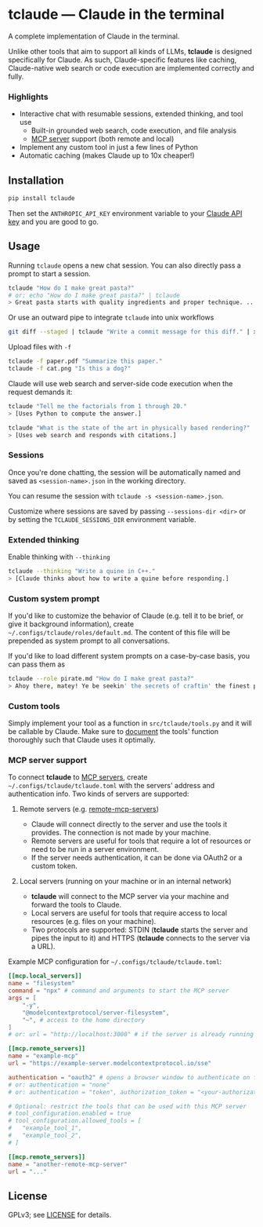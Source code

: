 # tclaude — Claude in the terminal

A complete implementation of Claude in the terminal.

Unlike other tools that aim to support all kinds of LLMs, **tclaude** is designed specifically for Claude.
As such, Claude-specific features like caching, Claude-native web search or code execution are implemented correctly and fully.

### Highlights

- Interactive chat with resumable sessions, extended thinking, and tool use
    - Built-in grounded web search, code execution, and file analysis
    - [MCP server](https://mcpservers.org/) support (both remote and local)
- Implement any custom tool in just a few lines of Python
- Automatic caching (makes Claude up to 10x cheaper!)

## Installation

```bash
pip install tclaude
```

Then set the `ANTHROPIC_API_KEY` environment variable to your [Claude API key](https://console.anthropic.com/settings/keys) and you are good to go.

## Usage

Running `tclaude` opens a new chat session. You can also directly pass a prompt to start a session.

```bash
tclaude "How do I make great pasta?"
# or: echo "How do I make great pasta?" | tclaude
> Great pasta starts with quality ingredients and proper technique. ...
```

Or use an outward pipe to integrate `tclaude` into unix workflows

```bash
git diff --staged | tclaude "Write a commit message for this diff." | xargs -0 git commit -m
```

Upload files with `-f`

```bash
tclaude -f paper.pdf "Summarize this paper."
tclaude -f cat.png "Is this a dog?"
```

Claude will use web search and server-side code execution when the request demands it:

```bash
tclaude "Tell me the factorials from 1 through 20."
> [Uses Python to compute the answer.]

tclaude "What is the state of the art in physically based rendering?"
> [Uses web search and responds with citations.]
```

### Sessions

Once you're done chatting, the session will be automatically named and saved as `<session-name>.json` in the working directory.

You can resume the session with `tclaude -s <session-name>.json`.

Customize where sessions are saved by passing `--sessions-dir <dir>` or by setting the `TCLAUDE_SESSIONS_DIR` environment variable.

### Extended thinking

Enable thinking with `--thinking`

```bash
tclaude --thinking "Write a quine in C++."
> [Claude thinks about how to write a quine before responding.]
```

### Custom system prompt

If you'd like to customize the behavior of Claude (e.g. tell it to be brief, or give it background information), create `~/.configs/tclaude/roles/default.md`.
The content of this file will be prepended as system prompt to all conversations.

If you'd like to load different system prompts on a case-by-case basis, you can pass them as

```bash
tclaude --role pirate.md "How do I make great pasta?"
> Ahoy there, matey! Ye be seekin' the secrets of craftin' the finest pasta this side of the Mediterranean, eh? ...
```

### Custom tools

Simply implement your tool as a function in `src/tclaude/tools.py` and it will be callable by Claude.
Make sure to [document](https://docs.anthropic.com/en/docs/agents-and-tools/tool-use/implement-tool-use#best-practices-for-tool-definitions) the tools' function thoroughly such that Claude uses it optimally.

### MCP server support

To connect **tclaude** to [MCP servers](https://mcpservers.org), create `~/.configs/tclaude/tclaude.toml` with the servers' address and authentication info.
Two kinds of servers are supported:

1. Remote servers (e.g. [remote-mcp-servers](https://mcpservers.org/remote-mcp-servers))
    - Claude will connect directly to the server and use the tools it provides. The connection is not made by your machine.
    - Remote servers are useful for tools that require a lot of resources or need to be run in a server environment.
    - If the server needs authentication, it can be done via OAuth2 or a custom token.

2. Local servers (running on your machine or in an internal network)
    - **tclaude** will connect to the MCP server via your machine and forward the tools to Claude.
    - Local servers are useful for tools that require access to local resources (e.g. files on your machine).
    - Two protocols are supported: STDIN (**tclaude** starts the server and pipes the input to it) and HTTPS (**tclaude** connects to the server via a URL).

Example MCP configuration for `~/.configs/tclaude/tclaude.toml`:

```toml
[[mcp.local_servers]]
name = "filesystem"
command = "npx" # command and arguments to start the MCP server
args = [
    "-y",
    "@modelcontextprotocol/server-filesystem",
    "~", # access to the home directory
]
# or: url = "http://localhost:3000" # if the server is already running

[[mcp.remote_servers]]
name = "example-mcp"
url = "https://example-server.modelcontextprotocol.io/sse"

authentication = "oauth2" # opens a browser window to authenticate on first use
# or: authentication = "none"
# or: authentication = "token", authorization_token = "<your-authorization-token>"

# Optional: restrict the tools that can be used with this MCP server
# tool_configuration.enabled = true
# tool_configuration.allowed_tools = [
#   "example_tool_1",
#   "example_tool_2",
# ]

[[mcp.remote_servers]]
name = "another-remote-mcp-server"
url = "..."
```

## License

GPLv3; see [LICENSE](LICENSE.txt) for details.
